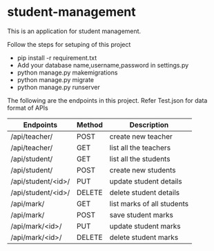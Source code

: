 # student-management
This is an application for student management.

Follow the steps for setuping of this project
* pip install -r requirement.txt
* Add your database name,username,password in settings.py
* python manage.py makemigrations
* python manage.py migrate
* python manage.py runserver

The following are the endpoints in this project. Refer Test.json for data format of APIs

| Endpoints | Method | Description|
| --- | --- | --- |
| /api/teacher/ | POST | create new teacher |
| /api/teacher/ | GET | list all the teachers |
| /api/student/ | GET | list all the students |
| /api/student/ | POST | create new students |
| /api/student/\<id>\/| PUT | update student details |
| /api/student/\<id>\/| DELETE | delete student details |
| /api/mark/ | GET | list marks of all students |
| /api/mark/ | POST | save student marks |
| /api/mark/\<id>\/| PUT | update student marks |
| /api/mark/\<id>\/| DELETE | delete student marks |

